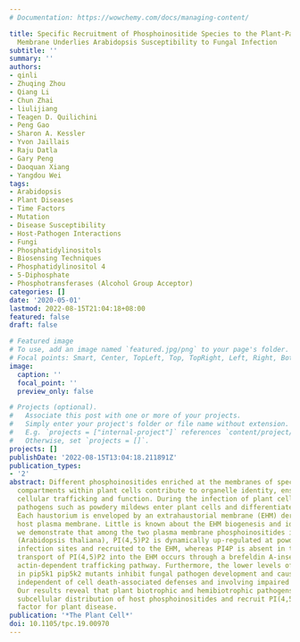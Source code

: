 ```yaml
---
# Documentation: https://wowchemy.com/docs/managing-content/

title: Specific Recruitment of Phosphoinositide Species to the Plant-Pathogen Interfacial
  Membrane Underlies Arabidopsis Susceptibility to Fungal Infection
subtitle: ''
summary: ''
authors:
- qinli
- Zhuqing Zhou
- Qiang Li
- Chun Zhai
- liulijiang
- Teagen D. Quilichini
- Peng Gao
- Sharon A. Kessler
- Yvon Jaillais
- Raju Datla
- Gary Peng
- Daoquan Xiang
- Yangdou Wei
tags:
- Arabidopsis
- Plant Diseases
- Time Factors
- Mutation
- Disease Susceptibility
- Host-Pathogen Interactions
- Fungi
- Phosphatidylinositols
- Biosensing Techniques
- Phosphatidylinositol 4
- 5-Diphosphate
- Phosphotransferases (Alcohol Group Acceptor)
categories: []
date: '2020-05-01'
lastmod: 2022-08-15T21:04:18+08:00
featured: false
draft: false

# Featured image
# To use, add an image named `featured.jpg/png` to your page's folder.
# Focal points: Smart, Center, TopLeft, Top, TopRight, Left, Right, BottomLeft, Bottom, BottomRight.
image:
  caption: ''
  focal_point: ''
  preview_only: false

# Projects (optional).
#   Associate this post with one or more of your projects.
#   Simply enter your project's folder or file name without extension.
#   E.g. `projects = ["internal-project"]` references `content/project/deep-learning/index.md`.
#   Otherwise, set `projects = []`.
projects: []
publishDate: '2022-08-15T13:04:18.211891Z'
publication_types:
- '2'
abstract: Different phosphoinositides enriched at the membranes of specific subcellular
  compartments within plant cells contribute to organelle identity, ensuring appropriate
  cellular trafficking and function. During the infection of plant cells, biotrophic
  pathogens such as powdery mildews enter plant cells and differentiate into haustoria.
  Each haustorium is enveloped by an extrahaustorial membrane (EHM) derived from the
  host plasma membrane. Little is known about the EHM biogenesis and identity. Here,
  we demonstrate that among the two plasma membrane phosphoinositides in Arabidopsis
  (Arabidopsis thaliana), PI(4,5)P2 is dynamically up-regulated at powdery mildew
  infection sites and recruited to the EHM, whereas PI4P is absent in the EHM. Lateral
  transport of PI(4,5)P2 into the EHM occurs through a brefeldin A-insensitive but
  actin-dependent trafficking pathway. Furthermore, the lower levels of PI(4,5)P2
  in pip5k1 pip5k2 mutants inhibit fungal pathogen development and cause disease resistance,
  independent of cell death-associated defenses and involving impaired host susceptibility.
  Our results reveal that plant biotrophic and hemibiotrophic pathogens modulate the
  subcellular distribution of host phosphoinositides and recruit PI(4,5)P2 as a susceptibility
  factor for plant disease.
publication: '*The Plant Cell*'
doi: 10.1105/tpc.19.00970
---
```

